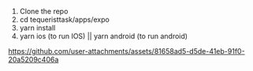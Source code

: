 1. Clone the repo
2. cd tequeristtask/apps/expo
3. yarn install
4. yarn ios (to run IOS) || yarn android (to run android)

https://github.com/user-attachments/assets/81658ad5-d5de-41eb-91f0-20a5209c406a
